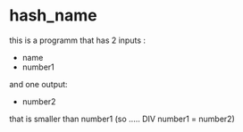 # hash_name

this is a programm that has 2 inputs :    
- name
- number1     

and one output:
- number2

that is smaller than number1      (so ..... DIV number1 = number2)

